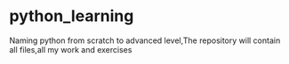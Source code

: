 # python_learning
Naming python from scratch to advanced level,The repository will contain all files,all my work and exercises
